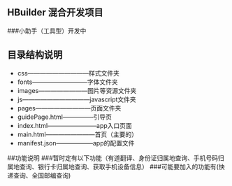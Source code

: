 ## HBuilder 混合开发项目
###小助手（工具型）开发中

## 目录结构说明
* css——————————样式文件夹
* fonts—————————字体文件夹
* images————————图片等资源文件夹
* js———————————javascript文件夹
* pages—————————页面文件夹
* guidePage.html—————引导页
* index.html————————app入口页面
* main.html————————首页（主要的）
* manifest.json——————app的配置文件

##功能说明
###暂时定有以下功能（有道翻译、身份证归属地查询、手机号码归属地查询、银行卡归属地查询、获取手机设备信息）
###可能要加入的功能有(快递查询、全国邮编查询)
